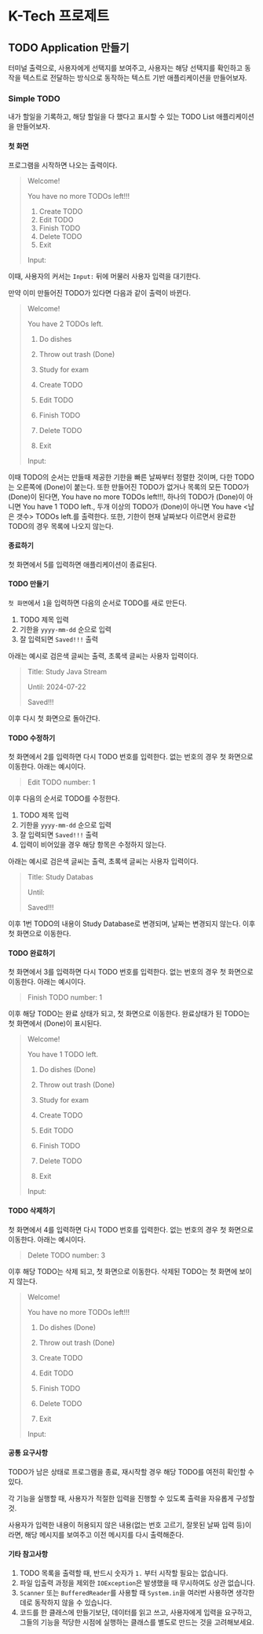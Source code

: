 # K-Tech 프로제트
## TODO Application 만들기
터미널 출력으로, 사용자에게 선택지를 보여주고, 사용자는 해당 선택지를 확인하고 동작을 텍스트로 전달하는 방식으로 동작하는 텍스트 기반 애플리케이션을 만들어보자.
### Simple TODO
내가 할일을 기록하고, 해당 할일을 다 했다고 표시할 수 있는 TODO List 애플리케이션을 만들어보자.
#### 첫 화면
프로그램을 시작하면 나오는 출력이다.
>Welcome!
>
>You have no more TODOs left!!!
>
>1. Create TODO
>2. Edit TODO
>3. Finish TODO
>4. Delete TODO
>5. Exit
>
>Input:
> 
이때, 사용자의 커서는 `Input:`  뒤에 머물러 사용자 입력을 대기한다.

만약 이미 만들어진 TODO가 있다면 다음과 같이 출력이 바뀐다.
>Welcome!
>
>You have 2 TODOs left.
>
>1. Do dishes
>2. Throw out trash (Done)
>3. Study for exam
>
>1. Create TODO
>2. Edit TODO
>3. Finish TODO
>4. Delete TODO
>5. Exit
>
>Input:
> 
이때 TODO의 순서는 만들때 제공한 기한을 빠른 날짜부터 정렬한 것이며,
다한 TODO는 오른쪽에 (Done)이 붙는다. 또한 만들어진 TODO가 없거나 목록의 모든 TODO가 (Done)이 된다면, You have no more TODOs left!!!, 하나의 TODO가 (Done)이 아니면 You have 1 TODO left., 두개 이상의 TODO가 (Done)이 아니면 You have <남은 갯수> TODOs left.를 출력한다. 또한, 기한이 현재 날짜보다 이르면서 완료한 TODO의 경우 목록에 나오지 않는다.
#### 종료하기
첫 화면에서 5를 입력하면 애플리케이션이 종료된다.
#### TODO 만들기
`첫 화면`에서 `1`을 입력하면 다음의 순서로 TODO를 새로 만든다.

1. TODO 제목 입력
2. 기한을 `yyyy-mm-dd` 순으로 입력
3. 잘 입력되면 `Saved!!!` 출력

아래는 예시로 검은색 글씨는 출력, 초록색 글씨는 사용자 입력이다.
>Title: Study Java Stream
> 
>Until: 2024-07-22
> 
>Saved!!!
>
이후 다시 첫 화면으로 돌아간다.

#### TODO 수정하기
첫 화면에서 2를 입력하면 다시 TODO 번호를 입력한다. 없는 번호의 경우 첫 화면으로 이동한다. 아래는 예시이다.
>
> Edit TODO number: 1
>
이후 다음의 순서로 TODO를 수정한다.

1. TODO 제목 입력
2. 기한을 `yyyy-mm-dd` 순으로 입력
3. 잘 입력되면 `Saved!!!` 출력
4. 입력이 비어있을 경우 해당 항목은 수정하지 않는다.

아래는 예시로 검은색 글씨는 출력, 초록색 글씨는 사용자 입력이다.

>Title: Study Databas
> 
> Until:
> 
>Saved!!!

이후 1번 TODO의 내용이 Study Database로 변경되며, 날짜는 변경되지 않는다. 이후 첫 화면으로 이동한다.
#### TODO 완료하기
첫 화면에서 3를 입력하면 다시 TODO 번호를 입력한다. 없는 번호의 경우 첫 화면으로 이동한다. 아래는 예시이다.
>Finish TODO number: 1
>
이후 해당 TODO는 완료 상태가 되고, 첫 화면으로 이동한다. 완료상태가 된 TODO는 첫 화면에서 (Done)이 표시된다.

>Welcome!
>
>You have 1 TODO left.
>
>1. Do dishes (Done)
>2. Throw out trash (Done)
>3. Study for exam
>
>1. Create TODO
>2. Edit TODO
>3. Finish TODO
>4. Delete TODO
>5. Exit
>
>Input:
#### TODO 삭제하기
첫 화면에서 4를 입력하면 다시 TODO 번호를 입력한다. 없는 번호의 경우 첫 화면으로 이동한다. 아래는 예시이다.
>Delete TODO number: 3

이후 해당 TODO는 삭제 되고, 첫 화면으로 이동한다. 삭제된 TODO는 첫 화면에 보이지 않는다.

>Welcome!
>
>You have no more TODOs left!!!
>
>1. Do dishes (Done)
>2. Throw out trash (Done)
>
>1. Create TODO
>2. Edit TODO
>3. Finish TODO
>4. Delete TODO
>5. Exit
>
>Input:

#### 공통 요구사항
TODO가 남은 상태로 프로그램을 종료, 재시작할 경우 해당 TODO를 여전히 확인할 수 있다.

각 기능을 실행할 때, 사용자가 적절한 입력을 진행할 수 있도록 출력을 자유롭게 구성할것.

사용자가 입력한 내용이 허용되지 않은 내용(없는 번호 고르기, 잘못된 날짜 입력 등)이라면, 해당 메시지를 보여주고 이전 메시지를 다시 출력해준다.
#### 기타 참고사항
1. TODO 목록을 출력할 때, 반드시 숫자가 `1.` 부터 시작할 필요는 없습니다.
2. 파일 입출력 과정을 제외한 `IOException`은 발생했을 때 무시하여도 상관 없습니다.
3. `Scanner` 또는 `BufferedReader`를 사용할 때 `System.in`을 여러번 사용하면 생각한데로 동작하지 않을 수 있습니다.
4. 코드를 한 클래스에 만들기보단, 데이터를 읽고 쓰고, 사용자에게 입력을 요구하고, 그들의 기능을 적당한 시점에 실행하는 클래스를 별도로 만드는 것을 고려해보세요.